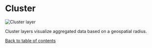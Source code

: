 # Cluster

![Cluster layer](https://d1a3f4spazzrp4.cloudfront.net/kepler.gl/documentation/image46.png "Cluster layer")

Cluster layers visualize aggregated data based on a geospatial radius.

[Back to table of contents](docs/a-introduction.md)
